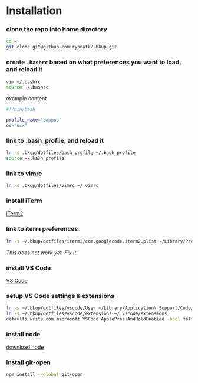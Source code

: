 # Installation

### clone the repo into home directory

```sh
cd ~
git clone git@github.com:ryanatk/.bkup.git
```

### create `.bashrc` based on what preferences you want to load, and reload it

```sh
vim ~/.bashrc
source ~/.bashrc
```

example content

```bash
#!/bin/bash

profile_name="zappos"
os="osx"
```

### link to .bash_profile, and reload it

```sh
ln -s .bkup/dotfiles/bash_profile ~/.bash_profile
source ~/.bash_profile
```

### link to vimrc

```sh
ln -s .bkup/dotfiles/vimrc ~/.vimrc
```

### install iTerm

[iTerm2](https://www.iterm2.com/downloads.html)

### link to iterm preferences

```sh
ln -s ~/.bkup/dotfiles/iterm2/com.googlecode.iterm2.plist ~/Library/Preferences/com.googlecode.iterm2.plist
```

_This does not work yet. Fix it._

### install VS Code

[VS Code](https://code.visualstudio.com/download)

### setup VS Code settings & extensions

```sh
ln -s ~/.bkup/dotfiles/vscode/User ~/Library/Application\ Support/Code/User
ln -s ~/.bkup/dotfiles/vscode/extensions ~/.vscode/extensions
defaults write com.microsoft.VSCode ApplePressAndHoldEnabled -bool false
```

### install node

[download node](https://nodejs.org/en/)

### install git-open

```sh
npm install --global git-open
```
